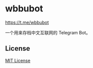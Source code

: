 # wbbubot

https://t.me/wbbubot

一个用来存档中文互联网的 Telegram Bot。

## License

[MIT License](./LICENSE.md)
